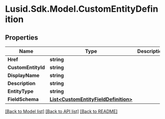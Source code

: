 
# Lusid.Sdk.Model.CustomEntityDefinition

## Properties

Name | Type | Description | Notes
------------ | ------------- | ------------- | -------------
**Href** | **string** |  | [optional] 
**CustomEntityId** | **string** |  | 
**DisplayName** | **string** |  | 
**Description** | **string** |  | [optional] 
**EntityType** | **string** |  | 
**FieldSchema** | [**List&lt;CustomEntityFieldDefinition&gt;**](CustomEntityFieldDefinition.md) |  | 

[[Back to Model list]](../README.md#documentation-for-models)
[[Back to API list]](../README.md#documentation-for-api-endpoints)
[[Back to README]](../README.md)

